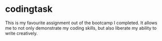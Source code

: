 # codingtask
This is my favourite assignment out of the bootcamp I completed.  It allows me to not only demonstrate my coding skills, but also liberate my ability to write creatively.
